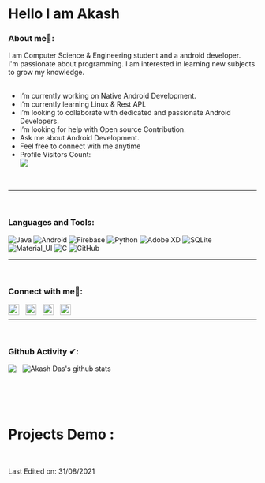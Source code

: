 # Hello I am Akash

### About me🧑:
I am Computer Science & Engineering student and a android developer.<br/>
I'm passionate about programming.
I am interested in learning new subjects to grow my knowledge.
<br/>
<br/>


-  I’m currently working on Native Android Development.
-  I’m currently learning Linux & Rest API.
-  I’m looking to collaborate with dedicated and passionate Android Developers.
-  I’m looking for help with Open source Contribution.
-  Ask me about Android Development.
-  Feel free to connect with me anytime
-  Profile Visitors Count:  
![](https://visitor-badge.glitch.me/badge?page_id=DeveloperKits.DeveloperKits)

<br/>

---
<br/>

### Languages and Tools:

![Java](https://img.shields.io/badge/-Java-black?style=flat-square&logo=Java)
![Android](https://img.shields.io/badge/-Android-black?style=flat-square&logo=Android)
![Firebase](https://img.shields.io/badge/-Firebase-black?style=flat-square&logo=Firebase)
![Python](https://img.shields.io/badge/-Python-black?style=flat-square&logo=Python)
![Adobe XD](https://img.shields.io/badge/-AdobeXD-black?style=flat-square&logo=AdobeXD)
![SQLite](https://img.shields.io/badge/-MySql-black?style=flat-square&logo=SQLite)
![Material_UI](https://img.shields.io/badge/-Material_UI-black?style=flat-square&logo=material-ui)
![C](https://img.shields.io/badge/-C-black?style=flat-square&logo=c)
![GitHub](https://img.shields.io/badge/-GitHub-black?style=flat-square&logo=github)

---
<br/>

### Connect with me🤝: 

<a href="https://github.com/DeveloperKits">
  <img align="left" alt="Akash's Github" width="22px" src="https://upload.wikimedia.org/wikipedia/commons/thumb/a/ae/Github-desktop-logo-symbol.svg/1024px-Github-desktop-logo-symbol.svg.png" style="padding-right: 10px"/>
</a>

<a href="https://www.linkedin.com/in/akashdas59/">
  <img align="left" alt="Akash's Linkdein" width="22px" src="https://cdn3.iconfinder.com/data/icons/inficons/512/linkedin.png" style="padding-right: 10px"/>
</a>

<a href="https://t.me/akashdas53">
  <img align="left" alt="Akash's Telegram" width="22px" src="https://web.telegram.org/img/logo_share.png" style="padding-right: 10px"/>
</a>

<a href="https://www.facebook.com/profile.php?id=100016235255531">
  <img align="left" alt="Akash's Facebook" width="22px" src="https://facebookbrand.com/wp-content/uploads/2019/04/f_logo_RGB-Hex-Blue_512.png?w=512&h=512" />
</a>

<br/>



---
<br/>

### Github Activity ✔:

<a>
  <img align="left" src="https://github-readme-stats.vercel.app/api/top-langs?username=DeveloperKits&show_icons=true&theme=tokyonight&line_height=27" style="padding-right: 10px"/>
  </a>

<a>
 <img align="center" src="https://github-readme-stats.vercel.app/api?username=DeveloperKits&show_icons=true&theme=tokyonight&line_height=27" alt="Akash Das's github stats"/>
</a>

<br/>
<br/>
<br/>
<br/>
<br/>

#  Projects Demo :

<div align="center">

<!-- <a href="https://play.google.com/store/apps/details?id=com.mkrlabs.mumowallpaper">
  <img align="center" src="https://raw.githubusercontent.com/MdAbdullahAlMahmud/MdAbdullahAlMahmud/assest/4kwallpaper.JPG" width="386" height="214" style="padding-right: 10px; padding-bottom: 20px;"/>
</a>

<a href="https://github.com/MdAbdullahAlMahmud">
  <img align="center" src="https://raw.githubusercontent.com/MdAbdullahAlMahmud/MdAbdullahAlMahmud/assest/hadis_sikhi.JPG" width="386" height="214"/>
</a>

  <a href="https://play.google.com/store/apps/details?id=com.mkrlabs.procoderjava">
  <img align="center" src="https://raw.githubusercontent.com/MdAbdullahAlMahmud/MdAbdullahAlMahmud/assest/procoder.JPG" width="386" height="214"/>
</a>
  
   <a href="https://play.google.com/store/apps/details?id=com.mkrlabs.waterremainder">
  <img align="center" src="https://raw.githubusercontent.com/MdAbdullahAlMahmud/MdAbdullahAlMahmud/assest/water_tracker.JPG" width="386" height="214"/>
</a>
  
  <a href="https://github.com/MdAbdullahAlMahmud">
  <img align="center" src="https://raw.githubusercontent.com/MdAbdullahAlMahmud/MdAbdullahAlMahmud/assest/kheladhulabd.JPG" width="386" height="214"/>
</a>

<a href="https://github.com/MdAbdullahAlMahmud">
  <img align="center" src="https://raw.githubusercontent.com/MdAbdullahAlMahmud/MdAbdullahAlMahmud/assest/phonebook.JPG" width="386" height="214"/>
</a> -->

</div>

<br/>

Last Edited on: 31/08/2021
